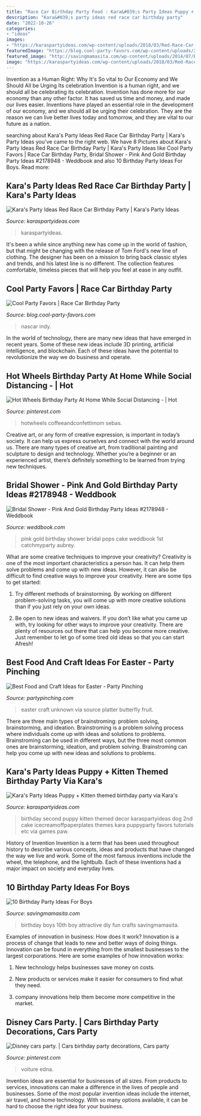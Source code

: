 ```yaml
---
title: "Race Car Birthday Party Food : Kara&#039;s Party Ideas Puppy + Kitten Themed Birthday Party Via Kara&#039;s"
description: "Kara&#039;s party ideas red race car birthday party"
date: "2022-10-26"
categories:
- "ideas"
images:
- "https://karaspartyideas.com/wp-content/uploads/2018/03/Red-Race-Car-Birthday-Party-via-Karas-Party-Ideas-KarasPartyIdeas.com5_-678x1024.jpg"
featuredImage: "https://blog.cool-party-favors.com/wp-content/uploads/2013/03/Race-Car-Party-Ideas-1024x680.jpg"
featured_image: "http://savingmamasita.com/wp-content/uploads/2014/07/Birthday-Party-Ideas-for-Boys-1-1-682x1024.png"
image: "https://karaspartyideas.com/wp-content/uploads/2018/03/Red-Race-Car-Birthday-Party-via-Karas-Party-Ideas-KarasPartyIdeas.com5_-678x1024.jpg"
---
```



Invention as a Human Right: Why It's So vital to Our Economy and We Should All be Urging Its celebration
Invention is a human right, and we should all be celebrating its celebration. Invention has done more for our economy than any other factor. It has saved us time and money, and made our lives easier.
Inventions have played an essential role in the development of our economy, and we should all be urging their celebration. They are the reason we can live better lives today and tomorrow, and they are vital to our future as a nation.

	

		
searching about Kara&#039;s Party Ideas Red Race Car Birthday Party | Kara&#039;s Party Ideas you've came to the right web. We have 8 Pictures about Kara&#039;s Party Ideas Red Race Car Birthday Party | Kara&#039;s Party Ideas like Cool Party Favors | Race Car Birthday Party, Bridal Shower - Pink And Gold Birthday Party Ideas #2178948 - Weddbook and also 10 Birthday Party Ideas For Boys. Read more:
		
    
## Kara&#039;s Party Ideas Red Race Car Birthday Party | Kara&#039;s Party Ideas

<img loading=lazy src="https://karaspartyideas.com/wp-content/uploads/2018/03/Red-Race-Car-Birthday-Party-via-Karas-Party-Ideas-KarasPartyIdeas.com5_-678x1024.jpg" onerror="this.onerror=null;this.src='https://tse3.mm.bing.net/th?id=OIP.3AES2EubE9IOoPIIAI5ooAHaLL&amp;pid=15.1';" alt="Kara&#039;s Party Ideas Red Race Car Birthday Party | Kara&#039;s Party Ideas">

_Source: karaspartyideas.com_

>karaspartyideas. 

	

It's been a while since anything new has come up in the world of fashion, but that might be changing with the release of Tom Ford's new line of clothing. The designer has been on a mission to bring back classic styles and trends, and his latest line is no different. The collection features comfortable, timeless pieces that will help you feel at ease in any outfit.

    
## Cool Party Favors | Race Car Birthday Party

<img loading=lazy src="https://blog.cool-party-favors.com/wp-content/uploads/2013/03/Race-Car-Party-Ideas-1024x680.jpg" onerror="this.onerror=null;this.src='https://tse1.mm.bing.net/th?id=OIP.QtfjsZrUZuN_c_GWwZw2egHaE6&amp;pid=15.1';" alt="Cool Party Favors | Race Car Birthday Party">

_Source: blog.cool-party-favors.com_

>nascar indy. 

	

In the world of technology, there are many new ideas that have emerged in recent years. Some of these new ideas include 3D printing, artificial intelligence, and blockchain. Each of these ideas have the potential to revolutionize the way we do business and operate.

    
## Hot Wheels Birthday Party At Home While Social Distancing - | Hot

<img loading=lazy src="https://i.pinimg.com/736x/9d/34/c8/9d34c8bee978d8c511b9d13add74339f.jpg" onerror="this.onerror=null;this.src='https://tse2.mm.bing.net/th?id=OIP.z8DgeIemyhX1q39D3IG-BgHaHZ&amp;pid=15.1';" alt="Hot Wheels Birthday Party At Home While Social Distancing - | Hot">

_Source: pinterest.com_

>hotwheels coffeeandconfettimom sebas. 

	

Creative art, or any form of creative expression, is important in today’s society. It can help us express ourselves and connect with the world around us. There are many types of creative art, from traditional painting and sculpture to design and technology. Whether you’re a beginner or an experienced artist, there’s definitely something to be learned from trying new techniques.

    
## Bridal Shower - Pink And Gold Birthday Party Ideas #2178948 - Weddbook

<img loading=lazy src="http://s3.weddbook.me/t1/2/1/7/2178948/pink-and-gold-birthday-party-ideas.jpg" onerror="this.onerror=null;this.src='https://tse4.mm.bing.net/th?id=OIP.pWmytaTTglEVVWg8q8HaFQHaLG&amp;pid=15.1';" alt="Bridal Shower - Pink And Gold Birthday Party Ideas #2178948 - Weddbook">

_Source: weddbook.com_

>pink gold birthday shower bridal pops cake weddbook 1st catchmyparty aubrey. 

	

What are some creative techniques to improve your creativity?
Creativity is one of the most important characteristics a person has. It can help them solve problems and come up with new ideas. However, it can also be difficult to find creative ways to improve your creativity. Here are some tips to get started: 
1. Try different methods of brainstorming. By working on different problem-solving tasks, you will come up with more creative solutions than if you just rely on your own ideas.

2. Be open to new ideas and waivers. If you don’t like what you came up with, try looking for other ways to improve your creativity. There are plenty of resources out there that can help you become more creative. Just remember to let go of some tired old ideas so that you can start Afresh!

    
## Best Food And Craft Ideas For Easter - Party Pinching

<img loading=lazy src="http://partypinching.com/wp-content/uploads/2017/02/5cce61ea94918db689a80c460d37bf6b.jpg" onerror="this.onerror=null;this.src='https://tse4.mm.bing.net/th?id=OIP.V-8H1HavOilbWkq9u6pVWAHaLG&amp;pid=15.1';" alt="Best Food and Craft Ideas for Easter - Party Pinching">

_Source: partypinching.com_

>easter craft unknown via source platter butterfly fruit. 

	

There are three main types of brainstroming: problem solving, brainstorming, and ideation.
Brainstroming is a problem solving process where individuals come up with ideas and solutions to problems. Brainstroming can be used in different ways, but the three most common ones are brainstorming, ideation, and problem solving. Brainstroming can help you come up with new ideas and solutions to problems.

    
## Kara&#039;s Party Ideas Puppy + Kitten Themed Birthday Party Via Kara&#039;s

<img loading=lazy src="http://karaspartyideas.com/wp-content/uploads/2014/08/puppy1.jpeg" onerror="this.onerror=null;this.src='https://tse4.mm.bing.net/th?id=OIP.A1uGyuG2HIVSCIWkd0xKLQHaLH&amp;pid=15.1';" alt="Kara&#039;s Party Ideas Puppy + Kitten themed birthday party via Kara&#039;s">

_Source: karaspartyideas.com_

>birthday second puppy kitten themed decor karaspartyideas dog 2nd cake icecreamoffpaperplates themes kara puppyparty favors tutorials etc via games paw. 

	

History of Invention
Invention is a term that has been used throughout history to describe various concepts, ideas and products that have changed the way we live and work. Some of the most famous inventions include the wheel, the telephone, and the lightbulb. Each of these inventions had a major impact on society and everyday lives.

    
## 10 Birthday Party Ideas For Boys

<img loading=lazy src="http://savingmamasita.com/wp-content/uploads/2014/07/Birthday-Party-Ideas-for-Boys-1-1-682x1024.png" onerror="this.onerror=null;this.src='https://tse1.mm.bing.net/th?id=OIP.Z_GX_hi1ZKUFFnKV7XJYBwHaLH&amp;pid=15.1';" alt="10 Birthday Party Ideas For Boys">

_Source: savingmamasita.com_

>birthday boys 10th boy attractive diy fun crafts savingmamasita. 

	

Examples of innovation in business: How does it work?
Innovation is a process of change that leads to new and better ways of doing things. Innovation can be found in everything from the smallest businesses to the largest corporations. Here are some examples of how innovation works:
1. New technology helps businesses save money on costs.

2. New products or services make it easier for consumers to find what they need.

3. company innovations help them become more competitive in the market.


    
## Disney Cars Party. | Cars Birthday Party Decorations, Cars Party

<img loading=lazy src="https://i.pinimg.com/736x/01/15/08/011508d52d9f0b478a935c857a44e2fa--disney-cars-party-car-party.jpg" onerror="this.onerror=null;this.src='https://tse2.mm.bing.net/th?id=OIP.3aSS-SrqA5UqpOxNgDKZoADhEs&amp;pid=15.1';" alt="Disney cars party. | Cars birthday party decorations, Cars party">

_Source: pinterest.com_

>voiture edna. 

	

Invention ideas are essential for businesses of all sizes. From products to services, innovations can make a difference in the lives of people and businesses. Some of the most popular invention ideas include the internet, air travel, and home technology. With so many options available, it can be hard to choose the right idea for your business.

